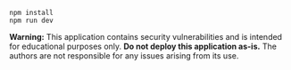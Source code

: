 ```
npm install
npm run dev
```

**Warning:** This application contains security vulnerabilities and is intended for educational purposes only. **Do not deploy this application as-is.** The authors are not responsible for any issues arising from its use.
